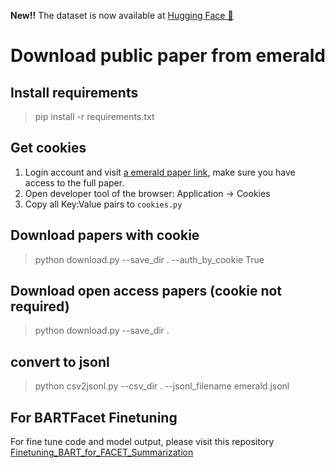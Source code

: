 
**New!!** The dataset is now available at [Hugging Face 🤗](https://huggingface.co/datasets/memray/FacetSum)

# Download public paper from emerald

## Install requirements
> pip install -r requirements.txt

## Get cookies
1. Login account and visit [a emerald paper link](https://www.emerald.com/insight/content/doi/10.1108/AAAJ-02-2019-3890/full/html), make sure you have access to the full paper.
2. Open developer tool of the browser: Application -> Cookies
3. Copy all Key:Value pairs to `cookies.py`

## Download papers with cookie
> python download.py --save_dir . --auth_by_cookie True

## Download open access papers (cookie not required)
> python download.py --save_dir .

## convert to jsonl
> python csv2jsonl.py --csv_dir . --jsonl_filename emerald.jsonl

## For BARTFacet Finetuning
For fine tune code and model output, please visit this repository [Finetuning_BART_for_FACET_Summarization](https://github.com/khushsi/Finetuning_BART_for_FACET_Summarization)
